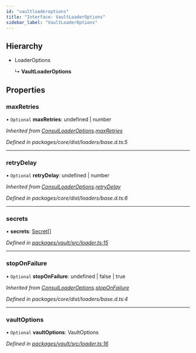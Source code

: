 ```yaml
---
id: "vaultloaderoptions"
title: "Interface: VaultLoaderOptions"
sidebar_label: "VaultLoaderOptions"
---
```


## Hierarchy

- LoaderOptions

  ↳ **VaultLoaderOptions**

## Properties

### maxRetries

• `Optional` **maxRetries**: undefined \| number

_Inherited from [ConsulLoaderOptions](consulloaderoptions.md).[maxRetries](consulloaderoptions.md#maxretries)_

_Defined in packages/core/dist/loaders/base.d.ts:5_

---

### retryDelay

• `Optional` **retryDelay**: undefined \| number

_Inherited from [ConsulLoaderOptions](consulloaderoptions.md).[retryDelay](consulloaderoptions.md#retrydelay)_

_Defined in packages/core/dist/loaders/base.d.ts:6_

---

### secrets

• **secrets**: [Secret](secret.md)[]

_Defined in [packages/vault/src/loader.ts:15](https://github.com/willsoto/node-konfig/blob/60bd8de/packages/vault/src/loader.ts#L15)_

---

### stopOnFailure

• `Optional` **stopOnFailure**: undefined \| false \| true

_Inherited from [ConsulLoaderOptions](consulloaderoptions.md).[stopOnFailure](consulloaderoptions.md#stoponfailure)_

_Defined in packages/core/dist/loaders/base.d.ts:4_

---

### vaultOptions

• `Optional` **vaultOptions**: VaultOptions

_Defined in [packages/vault/src/loader.ts:16](https://github.com/willsoto/node-konfig/blob/60bd8de/packages/vault/src/loader.ts#L16)_
